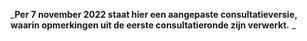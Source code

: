 _**Per 7 november 2022 staat hier een aangepaste consultatieversie, waarin opmerkingen uit de eerste consultatieronde zijn verwerkt.**
_
